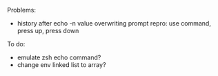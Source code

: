 Problems:
-	history after echo -n value overwriting prompt
	repro: use command, press up, press down

To do:
-	emulate zsh echo command?
-	change env linked list to array?

